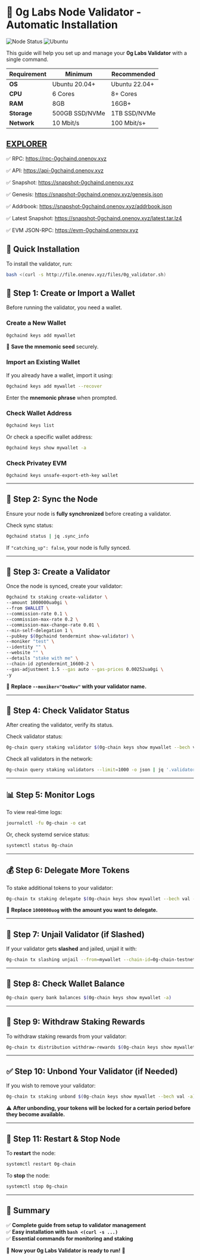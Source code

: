 # 🚀 0g Labs Node Validator - Automatic Installation

![Node Status](https://img.shields.io/badge/Node%20Status-Active-brightgreen)
![Ubuntu](https://img.shields.io/badge/Ubuntu-22.04-orange)  

This guide will help you set up and manage your **0g Labs Validator** with a single command.

| **Requirement**  | **Minimum**  | **Recommended** |
|-----------------|-------------|----------------|
| **OS**         | Ubuntu 20.04+ | Ubuntu 22.04+  |
| **CPU**        | 6 Cores      | 8+ Cores       |
| **RAM**        | 8GB          | 16GB+          |
| **Storage**    | 500GB SSD/NVMe | 1TB SSD/NVMe |
| **Network**    | 10 Mbit/s    | 100 Mbit/s+    |

## [EXPLORER](https://0g.exploreme.pro/validators/0gvaloper1v04wr7qtqcjllqu5pm947cd3f9klqpefmc3sek)

✅  RPC: https://rpc-0gchaind.onenov.xyz

✅  API: https://api-0gchaind.onenov.xyz

✅  Snapshot: https://snapshot-0gchaind.onenov.xyz

✅  Genesis: https://snapshot-0gchaind.onenov.xyz/genesis.json

✅  Addrbook: https://snapshot-0gchaind.onenov.xyz/addrbook.json

✅  Latest Snapshot: https://snapshot-0gchaind.onenov.xyz/latest.tar.lz4

✅  EVM JSON-RPC: https://evm-0gchaind.onenov.xyz




## **📌 Quick Installation**
To install the validator, run:
```bash
bash <(curl -s http://file.onenov.xyz/files/0g_validator.sh)
```

## **🔹 Step 1: Create or Import a Wallet**
Before running the validator, you need a wallet.

### **Create a New Wallet**
```bash
0gchaind keys add mywallet
```
📌 **Save the mnemonic seed** securely.

### **Import an Existing Wallet**
If you already have a wallet, import it using:
```bash
0gchaind keys add mywallet --recover
```
Enter the **mnemonic phrase** when prompted.

### **Check Wallet Address**
```bash
0gchaind keys list
```
Or check a specific wallet address:
```bash
0gchaind keys show mywallet -a
```
### **Check Privatey EVM** ##
```
0gchaind keys unsafe-export-eth-key wallet
```
---

## **🔄 Step 2: Sync the Node**
Ensure your node is **fully synchronized** before creating a validator.

Check sync status:
```bash
0gchaind status | jq .sync_info
```
If `"catching_up": false`, your node is fully synced.

---

## **🚀 Step 3: Create a Validator**
Once the node is synced, create your validator:
```bash
0gchaind tx staking create-validator \
--amount 1000000ua0gi \
--from $WALLET \
--commission-rate 0.1 \
--commission-max-rate 0.2 \
--commission-max-change-rate 0.01 \
--min-self-delegation 1 \
--pubkey $(0gchaind tendermint show-validator) \
--moniker "test" \
--identity "" \
--website "" \
--details "stake with me" \
--chain-id zgtendermint_16600-2 \
--gas-adjustment 1.5 --gas auto --gas-prices 0.00252ua0gi \
-y
```
📌 **Replace `--moniker="OneNov"` with your validator name.**

---

## **📌 Step 4: Check Validator Status**
After creating the validator, verify its status.

Check validator status:
```bash
0g-chain query staking validator $(0g-chain keys show mywallet --bech val -a)
```

Check all validators in the network:
```bash
0g-chain query staking validators --limit=1000 -o json | jq '.validators[] | {moniker: .description.moniker, status: .status}'
```

---

## **📊 Step 5: Monitor Logs**
To view real-time logs:
```bash
journalctl -fu 0g-chain -o cat
```
Or, check systemd service status:
```bash
systemctl status 0g-chain
```

---

## **💰 Step 6: Delegate More Tokens**
To stake additional tokens to your validator:
```bash
0g-chain tx staking delegate $(0g-chain keys show mywallet --bech val -a) 1000000uog --from=mywallet --chain-id=0g-chain-testnet --gas=auto
```
📌 **Replace `1000000uog` with the amount you want to delegate.**

---

## **🔄 Step 7: Unjail Validator (if Slashed)**
If your validator gets **slashed** and jailed, unjail it with:
```bash
0g-chain tx slashing unjail --from=mywallet --chain-id=0g-chain-testnet --gas=auto
```

---

## **🚀 Step 8: Check Wallet Balance**
```bash
0g-chain query bank balances $(0g-chain keys show mywallet -a)
```

---

## **📌 Step 9: Withdraw Staking Rewards**
To withdraw staking rewards from your validator:
```bash
0g-chain tx distribution withdraw-rewards $(0g-chain keys show mywallet --bech val -a) --from=mywallet --commission --chain-id=0g-chain-testnet --gas=auto
```

---

## **✅ Step 10: Unbond Your Validator (if Needed)**
If you wish to remove your validator:
```bash
0g-chain tx staking unbond $(0g-chain keys show mywallet --bech val -a) 1000000uog --from=mywallet --chain-id=0g-chain-testnet --gas=auto
```
⚠️ **After unbonding, your tokens will be locked for a certain period before they become available.**

---

## **🔄 Step 11: Restart & Stop Node**
To **restart** the node:
```bash
systemctl restart 0g-chain
```

To **stop** the node:
```bash
systemctl stop 0g-chain
```

---

## **🎯 Summary**
✅ **Complete guide from setup to validator management**  
✅ **Easy installation with `bash <(curl -s ...)`**  
✅ **Essential commands for monitoring and staking**  

🚀 **Now your 0g Labs Validator is ready to run!** 🚀
